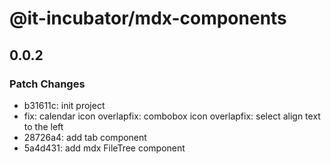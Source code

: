 # @it-incubator/mdx-components

## 0.0.2
### Patch Changes

- b31611c: init project
- fix: calendar icon overlapfix: combobox icon overlapfix: select align text to the left
- 28726a4: add tab component
- 5a4d431: add mdx FileTree component

